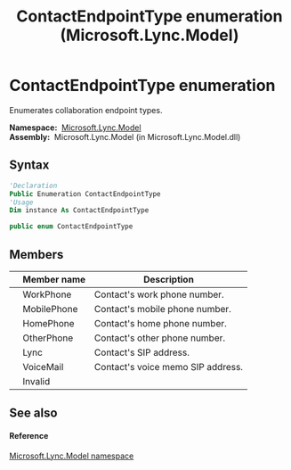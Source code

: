 ﻿---
title: ContactEndpointType enumeration (Microsoft.Lync.Model)
TOCTitle: ContactEndpointType enumeration
ms:assetid: T:Microsoft.Lync.Model.ContactEndpointType_DI_3_UC_OCS14MrefLyncWPF
ms:mtpsurl: https://msdn.microsoft.com/en-us/library/microsoft.lync.model.contactendpointtype_di_3_uc_ocs14mreflyncwpf(v=office.15)
ms:contentKeyID: 48594988
ms.date: 07/28/2014
mtps_version: v=office.15
f1_keywords:
- Microsoft.Lync.Model.ContactEndpointType
- Microsoft.Lync.Model.ContactEndpointType.HomePhone
- Microsoft.Lync.Model.ContactEndpointType.Invalid
- Microsoft.Lync.Model.ContactEndpointType.WorkPhone
- Microsoft.Lync.Model.ContactEndpointType.Lync
- Microsoft.Lync.Model.ContactEndpointType.VoiceMail
- Microsoft.Lync.Model.ContactEndpointType.OtherPhone
- Microsoft.Lync.Model.ContactEndpointType.MobilePhone
dev_langs:
- CSharp
- JScript
- VB
- other
---

# ContactEndpointType enumeration

Enumerates collaboration endpoint types.

**Namespace:**  [Microsoft.Lync.Model](microsoft-lync-model-namespace_2.md)  
**Assembly:**  Microsoft.Lync.Model (in Microsoft.Lync.Model.dll)

## Syntax

``` vb
'Declaration
Public Enumeration ContactEndpointType
'Usage
Dim instance As ContactEndpointType
```

``` csharp
public enum ContactEndpointType
```

## Members

<table>
<thead>
<tr class="header">
<th></th>
<th>Member name</th>
<th>Description</th>
</tr>
</thead>
<tbody>
<tr class="odd">
<td></td>
<td>WorkPhone</td>
<td>Contact's work phone number.</td>
</tr>
<tr class="even">
<td></td>
<td>MobilePhone</td>
<td>Contact's mobile phone number.</td>
</tr>
<tr class="odd">
<td></td>
<td>HomePhone</td>
<td>Contact's home phone number.</td>
</tr>
<tr class="even">
<td></td>
<td>OtherPhone</td>
<td>Contact's other phone number.</td>
</tr>
<tr class="odd">
<td></td>
<td>Lync</td>
<td>Contact's SIP address.</td>
</tr>
<tr class="even">
<td></td>
<td>VoiceMail</td>
<td>Contact's voice memo SIP address.</td>
</tr>
<tr class="odd">
<td></td>
<td>Invalid</td>
<td></td>
</tr>
</tbody>
</table>


## See also

#### Reference

[Microsoft.Lync.Model namespace](microsoft-lync-model-namespace_2.md)

